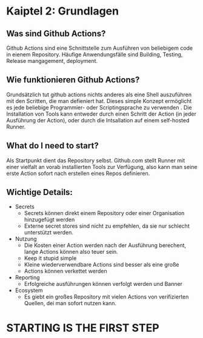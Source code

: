 # Kaiptel 2: Grundlagen

## Was sind Github Actions?

Github Actions sind eine Schnittstelle zum Ausführen von beliebigem code in eienem Repository. Häufige Anwendungsfälle sind Building, Testing, Release mangagement, deployment.

## Wie funktionieren Github Actions?
Grundsätzlich tut github actions nichts anderes als eine Shell auszuführen mit den Scritten, die man defieniert hat. Dieses simple Konzept ermöglicht es jede beliebige Programmier- oder Scriptingsprache zu verwenden . Die Installation von Tools kann entweder durch einen Schritt der Action (in jeder Ausführung der Action), oder durch die Intsallation auf einem self-hosted Runner.

## What do I need to start?
Als Startpunkt dient das Repository selbst. Github.com stellt Runner mit einer vielfalt an vorab installierten Tools zur Verfügung, also kann man seine erste Action sofort nach erstellen eines Repos definieren.

## Wichtige Details:
- Secrets
  - Secrets können direkt einem Repository oder einer Organisation hinzugefügt werden
  - Externe secret stores sind nicht zu empfehlen, da sie nur schlecht unterstützt werden.
- Nutzung
  - Die Kosten einer Action werden nach der Ausführung berechent, lange Actions können also teuer sein. 
  - Keep it stupid simple
  - Kleine wiederverwendbare Actions sind besser als eine große
  - Actions können verkettet werden
- Reporting
  - Erfolgreiche ausführungen können verfolgt werden und Banner 
- Ecosystem
  - Es giebt ein großes Repository mit vielen Actions von verifizierten Quellen, dei man sofort nutzen kann.
  

  
# STARTING IS THE FIRST STEP
